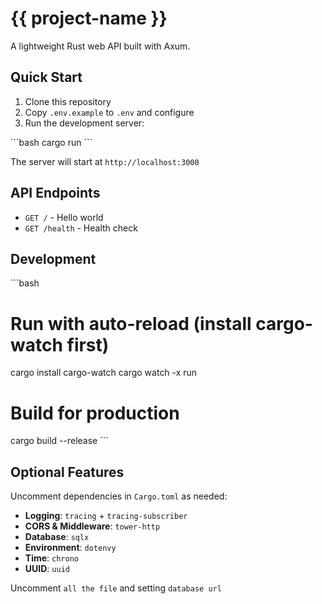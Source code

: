 # {{ project-name }}

A lightweight Rust web API built with Axum.

## Quick Start

1. Clone this repository
2. Copy `.env.example` to `.env` and configure
3. Run the development server:

\`\`\`bash
cargo run
\`\`\`

The server will start at `http://localhost:3000`

## API Endpoints

- `GET /` - Hello world
- `GET /health` - Health check

## Development

\`\`\`bash
# Run with auto-reload (install cargo-watch first)
cargo install cargo-watch
cargo watch -x run


# Build for production
cargo build --release
\`\`\`

## Optional Features

Uncomment dependencies in `Cargo.toml` as needed:

- **Logging**: `tracing` + `tracing-subscriber`
- **CORS & Middleware**: `tower-http`
- **Database**: `sqlx`
- **Environment**: `dotenvy`
- **Time**: `chrono`
- **UUID**: `uuid`

Uncomment `all the file` and setting `database url`